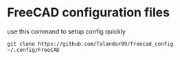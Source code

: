 # FreeCAD configuration files
use this command to setup config quickly
```
git clone https://github.com/Talandar99/freecad_config ~/.config/FreeCAD
```
